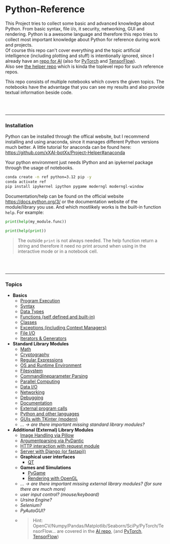 # Python-Reference

This Project tries to collect some basic and advanced knowledge about Python. From basic syntax, file i/o, it security, networking, GUI and rendering. Python is a awesome language and therefore this repo tries to collect most important knowledge about Python for reference during work and projects.<br>
Of course this repo can't cover everything and the topic artificial intelligence (including plotting and stuff) is intentionally ignored, since I already have an [repo for AI](https://github.com/xXAI-botXx/AI) (also for [PyTorch](https://github.com/xXAI-botXx/PyTorch-Reference) and [TensorFlow](https://github.com/xXAI-botXx/TensorFlow-Reference)).<br>
Also see [the helper repo](https://github.com/xXAI-botXx/Project-Helper) which is kinda the toplevel repo for such reference repos.

This repo consists of multiple notebooks which covers the given topics. The notebooks have the advantage that you can see my results and also provide textual information beside code.

<br><br>

---
### Installation

Python can be installed through the offical website, but I recommend installing and using anaconda, since it manages different Python versions much better. A little tutorial for anaconda can be found here: https://github.com/xXAI-botXx/Project-Helper#anaconda <br>

Your python environment just needs IPython and an ipykernel package through the usage of notebooks.

```bash
conda create -n ref python=3.12 pip -y 
conda activate ref
pip install ipykernel ipython pygame moderngl moderngl-window
```

Documentation/help can be found on the official website https://docs.python.org/3/ or the documentation website of the module/library you use. And which mostlikely works is the built-in function `help`. For example:
```python
print(help(my_module.func))
```

```python
print(help(print))
```

> The outside `print` is not always needed. The help function return a string and therefore it need no print around when using in the interactive mode or in a notebook cell. 

<br><br>

---
### Topics

- **Basics**
    - [Program Execution](./src/basics/execution.ipynb)
    - [Syntax](./src/basics/syntax.ipynb)
    - [Data Types](./src/basics/data_types.ipynb)
    - [Functions (self defined and built-in)](./src/basics/functions.ipynb)
    - [Classes](./src/basics/classes.ipynb)
    - [Exceptions (including Context Managers)](./src/basics/exceptions.ipynb)
    - [File I/O](./src/basics/file_io.ipynb)
    - [Iterators & Generators](./src/basics/iterators_and_generators.ipynb)
- **Standard Library Modules**
    - [Math](./src/standard_lib/math.ipynb)
    - [Cryptography](./src/standard_lib/crypto.ipynb)
    - [Regular Expressions](./src/standard_lib/regular_expressions.ipynb)
    - [OS and Runtime Environment](./src/standard_lib/os_and_runtime.ipynb)
    - [Filesystem](./src/standard_lib/file_system.ipynb)
    - [Commandlineparameter Parsing](./src/standard_lib/commandline_parsing.ipynb)
    - [Parallel Computing](./src/standard_lib/parallel_computing.ipynb)
    - [Data I/O](./src/standard_lib/data_io.ipynb)
    - [Networking](./src/standard_lib/networking.ipynb)
    - [Debugging](./src/standard_lib/debugging.ipynb)
    - [Documentation](./src/standard_lib/documentation.ipynb)
    - [External program calls](./src/standard_lib/subprocess.ipynb)
    - [Python and other languages](./src/standard_lib/other_languages.ipynb)
    - [GUIs with TKinter (modern)](./src/standard_lib/tkinter.ipynb)
    - *... -> are there important missing standard library modules?*
- **Additional (External) Library Modules**
    - [Image Handling via Pillow](./src/standard_lib/pillow.ipynb)
    - [Argumentparsing via PyDantic](./src/standard_lib/pydantic.ipynb)
    - [HTTP interaction with request module](./src/standard_lib/request.ipynb)
    - [Server with Django (or fastapi))](./src/standard_lib/server.ipynb)
    - **Graphical user interfaces**
        - [QT](./src/external_libs/GUI/qt.ipynb)
    - **Games and Simulations**
        - [PyGame](./src/external_libs/games/pygame/pygame.ipynb)
        - [Rendering with OpenGL](./src/external_libs/rendering/moderngl.ipynb)
    - *... -> are there important missing external library modules? (for sure there are much more)*
    - *user input control? (mouse/keyboard)*
    - *Ursina Engine?*
    - *Selenium?*
    - *PyAutoGUI?*
    - > Hint: OpenCV/Numpy/Pandas/Matplotlib/Seaborn/SciPy/PyTorch/TensorFlow... are covered in the [AI repo](https://github.com/xXAI-botXx/AI), (and [PyTorch](https://github.com/xXAI-botXx/PyTorch-Reference), [TensorFlow](https://github.com/xXAI-botXx/TensorFlow-Reference))



